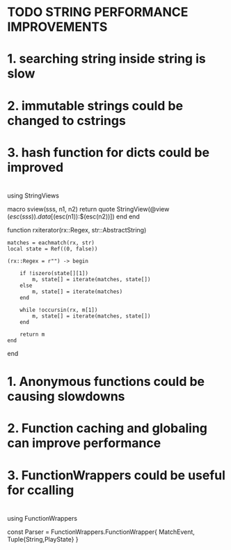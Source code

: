 
# TODO STRING PERFORMANCE IMPROVEMENTS
# 1. searching string inside string is slow
# 2. immutable strings could be changed to cstrings
# 3. hash function for dicts could be improved
#

using StringViews

macro sview(sss, n1, n2)
    return quote
        StringView(@view $(esc(sss)).data[$(esc(n1)):$(esc(n2))])
    end
end

function rxiterator(rx::Regex, str::AbstractString)

    matches = eachmatch(rx, str)
    local state = Ref((0, false))

    (rx::Regex = r"") -> begin

        if !iszero(state[][1])
            m, state[] = iterate(matches, state[])
        else
            m, state[] = iterate(matches)
        end

        while !occursin(rx, m[1])
            m, state[] = iterate(matches, state[])
        end

        return m
    end
end


# 1. Anonymous functions could be causing slowdowns
# 2. Function caching and globaling can improve performance
# 3. FunctionWrappers could be useful for ccalling
#

using FunctionWrappers

const Parser = FunctionWrappers.FunctionWrapper{
    MatchEvent, Tuple{String,PlayState}
}
